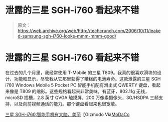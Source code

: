 # 泄露的三星 SGH-i760 看起来不错

> 原文：<https://web.archive.org/web/http://techcrunch.com/2006/10/11/leaked-samsung-sgh-i760-looks-mmm-mmm-good/>

# 泄露的三星 SGH-i760 看起来不错

在过去的几个月里，我经常使用 T-Mobile 的三星 T809。我真的很喜欢滑块的设计、功能和显示，尽管我从它那里获得了糟糕的电池寿命。这款泄露的三星 SGH i760 Windows Mobile 5 Pocket PC 智能手机配有滑出式 QWERTY 键盘，看起来像是 T809 的缩影。这些规格看起来非常美味，有蓝牙，802.11g 无线，microSD 插槽，2.8 英寸 QVGA 触摸屏，200 万像素摄像头，3G/HSDPA 三频支持，以及向前视频通话的能力。那个键盘看起来也很宽敞。

[三星 SGH-i760:智能手机有大脑，美丽](https://web.archive.org/web/20130627212448/http://www.gizmodo.com/gadgets/smartphones/samsung-sghi760-smartphone-has-brains-beauty-206778.php)【Gizmodo Via[MoDaCo](https://web.archive.org/web/20130627212448/http://www.modaco.com/index.php?showtopic=247282)